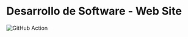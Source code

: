 # Desarrollo de Software - Web Site

![GitHub Action](https://github.com/FRRe-DACS/FRRe-DACS.github.io/actions/workflows/gh-pages.yml/badge.svg)
